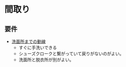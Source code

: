 # 間取り

## 要件
* [洗面所までの動線](https://pin.it/6wbv0bb)
  * すぐに手洗いできる
  * シューズクロークと繋がっていて戻りがないのがよい。
  * 洗面所と脱衣所が別がよい。
